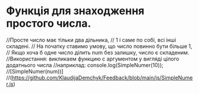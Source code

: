 # Функція для знаходження простого числа.
//Просте число має тільки два дільника,
// 1 і саме по собі, всі інші складені.
// На початку ставимо умову, що число повинно бути більше 1,
// Якщо хоча б одне число ділить num без залишку, число є складеним.
//Використання: викликаем функцию с аргументом у вигляді цілого додатнього числа
//наприклад: console.log(SimpleNumer(10));
//[SimpleNumer(num))]
//(https://github.com/KlaudijaDemchyk/Feedback/blob/main/js/SimpleNumer.js)
